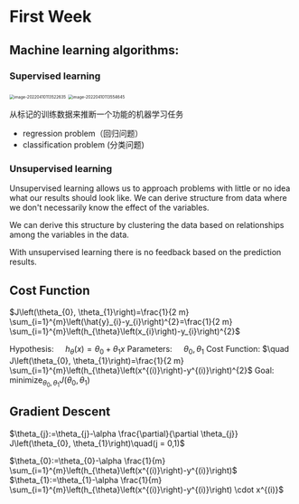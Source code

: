 # First Week

## Machine learning algorithms:

### Supervised learning 

<img src="C:\Users\Admin\AppData\Roaming\Typora\typora-user-images\image-20220410113522635.png" alt="image-20220410113522635" style="zoom:50%;" />

<img src="C:\Users\Admin\AppData\Roaming\Typora\typora-user-images\image-20220410113554645.png" alt="image-20220410113554645" style="zoom:50%;" />

从标记的训练数据来推断一个功能的机器学习任务

- regression problem（回归问题）
- classification problem (分类问题)

### Unsupervised learning

Unsupervised learning allows us to approach problems with little or no idea what our results should look like. We can derive structure from data where we don't necessarily know the effect of the variables.

We can derive this structure by clustering the data based on relationships among the variables in the data.

With unsupervised learning there is no feedback based on the prediction results.

## Cost Function

$J\left(\theta_{0}, \theta_{1}\right)=\frac{1}{2 m} \sum_{i=1}^{m}\left(\hat{y}_{i}-y_{i}\right)^{2}=\frac{1}{2 m} \sum_{i=1}^{m}\left(h_{\theta}\left(x_{i}\right)-y_{i}\right)^{2}$

Hypothesis: $\quad h_{\theta}(x)=\theta_{0}+\theta_{1} x$
Parameters: $\quad \theta_{0}, \theta_{1}$
Cost Function: $\quad J\left(\theta_{0}, \theta_{1}\right)=\frac{1}{2 m} \sum_{i=1}^{m}\left(h_{\theta}\left(x^{(i)}\right)-y^{(i)}\right)^{2}$
Goal: $\quad \operatorname{minimize}_{\theta_{0}, \theta_{1}} J\left(\theta_{0}, \theta_{1}\right)$

## Gradient Descent

$\theta_{j}:=\theta_{j}-\alpha \frac{\partial}{\partial \theta_{j}} J\left(\theta_{0}, \theta_{1}\right)\quad(j = 0,1)$

$\theta_{0}:=\theta_{0}-\alpha \frac{1}{m} \sum_{i=1}^{m}\left(h_{\theta}\left(x^{(i)}\right)-y^{(i)}\right)$
$\theta_{1}:=\theta_{1}-\alpha \frac{1}{m} \sum_{i=1}^{m}\left(h_{\theta}\left(x^{(i)}\right)-y^{(i)}\right) \cdot x^{(i)}$

 